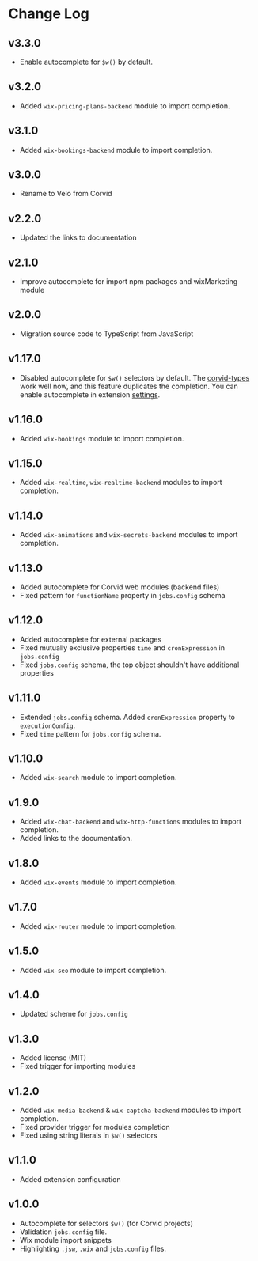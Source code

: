 # Change Log

## v3.3.0
* Enable autocomplete for `$w()` by default.

## v3.2.0
* Added `wix-pricing-plans-backend` module to import completion.

## v3.1.0
* Added `wix-bookings-backend` module to import completion.

## v3.0.0
* Rename to Velo from Corvid

## v2.2.0
* Updated the links to documentation

## v2.1.0
* Improve autocomplete for import npm packages and wixMarketing module

## v2.0.0
* Migration source code to TypeScript from JavaScript

## v1.17.0
* Disabled autocomplete for `$w()` selectors by default. The [corvid-types](https://github.com/wix-incubator/corvid-types) work well now, and this feature duplicates the completion. You can enable autocomplete in extension [settings](https://code.visualstudio.com/docs/getstarted/settings).

## v1.16.0
* Added `wix-bookings` module to import completion.

## v1.15.0
* Added `wix-realtime`, `wix-realtime-backend` modules to import completion.

## v1.14.0
* Added `wix-animations` and `wix-secrets-backend` modules to import completion.

## v1.13.0
* Added autocomplete for Corvid web modules (backend files)
* Fixed pattern for `functionName` property in `jobs.config` schema

## v1.12.0
* Added autocomplete for external packages
* Fixed mutually exclusive properties `time` and `cronExpression` in `jobs.config`
* Fixed `jobs.config` schema, the top object shouldn't have additional properties

## v1.11.0
* Extended `jobs.config` schema. Added `cronExpression` property to `executionConfig`.
* Fixed `time` pattern for `jobs.config` schema.

## v1.10.0
* Added `wix-search` module to import completion.

## v1.9.0
* Added `wix-chat-backend` and `wix-http-functions` modules to import completion.
* Added links to the documentation.

## v1.8.0
* Added `wix-events` module to import completion.

## v1.7.0
* Added `wix-router` module to import completion.

## v1.5.0
* Added `wix-seo` module to import completion.

## v1.4.0
* Updated scheme for `jobs.config`

## v1.3.0
* Added license (MIT)
* Fixed trigger for importing modules

## v1.2.0
* Added `wix-media-backend` & `wix-captcha-backend` modules to import completion.
* Fixed provider trigger for modules completion
* Fixed using string literals in `$w()` selectors

## v1.1.0
* Added extension configuration

## v1.0.0
* Autocomplete for selectors `$w()` (for Corvid projects)
* Validation `jobs.config` file.
* Wix module import snippets
* Highlighting `.jsw`, `.wix` and `jobs.config` files.
